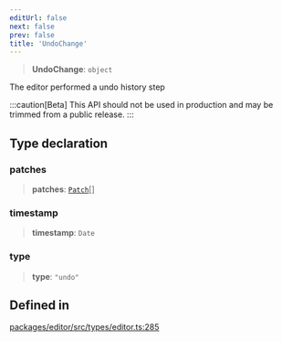 ```yaml
---
editUrl: false
next: false
prev: false
title: 'UndoChange'
---
```


> **UndoChange**: `object`

The editor performed a undo history step

:::caution[Beta]
This API should not be used in production and may be trimmed from a public release.
:::

## Type declaration

### patches

> **patches**: [`Patch`](/api/index/type-aliases/patch/)[]

### timestamp

> **timestamp**: `Date`

### type

> **type**: `"undo"`

## Defined in

[packages/editor/src/types/editor.ts:285](https://github.com/portabletext/editor/blob/66b5022fc4919e0540c704fbecb8ab8f991c2439/packages/editor/src/types/editor.ts#L285)
